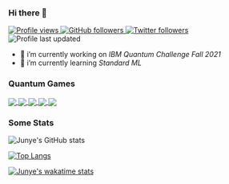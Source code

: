 ### Hi there 👋

<p align="left">
  <a href="https://github.com/HuangJunye/HuangJunye">
    <img src="https://komarev.com/ghpvc/?username=HuangJunye" alt="Profile views" />
  </a>
  <a href="https://github.com/HuangJunye?tab=followers">
    <img alt="GitHub followers" src="https://img.shields.io/github/followers/HuangJunye?color=green&logo=github">
  </a>
  <a href="https://twitter.com/HuangJunye">
    <img alt="Twitter followers" src="https://img.shields.io/twitter/follow/HuangJunye?style=social">
  </a>
  <a>
    <img alt="Profile last updated" src="https://img.shields.io/github/last-commit/HuangJunye/HuangJunye/main?label=Last%20updated&style=flat">
  </a>
</p>

- 🔭 i’m currently working on *IBM Quantum Challenge Fall 2021*
- 🌱 i’m currently learning *Standard ML*
<!-- 
- 👯 i’m looking to collaborate on ...
- 🤔 i’m looking for help with ...
- 💬 ask me about ...
- 📫 how to reach me: ...
- 😄 pronouns: ...
- ⚡ fun fact: ...
-->

### Quantum Games
<a href="https://github.com/HuangJunye/Awesome-Quantum-Games">
  <img align="center" src="https://github-readme-stats.vercel.app/api/pin/?username=HuangJunye&repo=Awesome-Quantum-Games&theme=gotham" />
</a>
<a href="https://github.com/HuangJunye/QPong">
  <img align="center" src="https://github-readme-stats.vercel.app/api/pin/?username=HuangJunye&repo=QPong&theme=gotham" />
</a>
<a href="https://github.com/HuangJunye/QPong-Unity">
  <img align="center" src="https://github-readme-stats.vercel.app/api/pin/?username=HuangJunye&repo=QPong-Unity&theme=gotham" />
</a>
<a href="https://github.com/HuangJunye/QPong-PICO-8">
  <img align="center" src="https://github-readme-stats.vercel.app/api/pin/?username=HuangJunye&repo=QPong-PICO-8&theme=gotham" />
</a>
<a href="https://github.com/HuangJunye/Wolfiverse">
  <img align="center" src="https://github-readme-stats.vercel.app/api/pin/?username=HuangJunye&repo=Wolfiverse&theme=gotham" />
</a>

### Some Stats
![Junye's GitHub stats](https://github-readme-stats.vercel.app/api?username=HuangJunye&show_icons=true&theme=gotham&count_private=true)

[![Top Langs](https://github-readme-stats.vercel.app/api/top-langs/?username=HuangJunye&theme=gotham&layout=compact&exclude_repo=qiskit-terra,qiskit-textbook,huangjunye.github.io)](https://github.com/anuraghazra/github-readme-stats)

[![Junye's wakatime stats](https://github-readme-tstats.vercel.app/api/wakatime?username=HuangJunye&theme=gotham&layout=compact)](https://wakatime.com/@HuangJunye)

